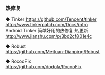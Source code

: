 ### 热修复  
◆ Tinker
https://github.com/Tencent/tinker  
http://www.tinkerpatch.com/Docs/intro  
Android Tinker 简单好用的热修复 热更新   
 http://www.jianshu.com/p/3bd2cf801e4c  

◆ Robust    
https://github.com/Meituan-Dianping/Robust  

◆ RocooFix  
https://github.com/dodola/RocooFix  
